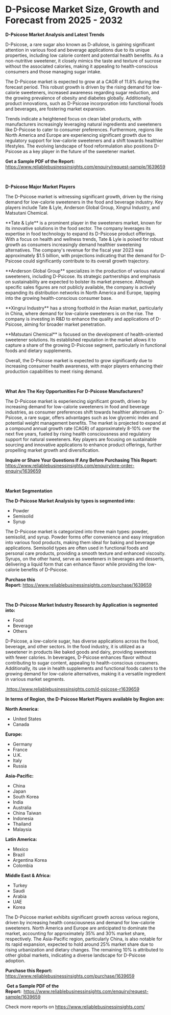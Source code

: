 <p><h1>D-Psicose Market Size, Growth and Forecast from 2025 - 2032</h1></p><p><strong>D-Psicose Market Analysis and Latest Trends</strong></p>
<p><p>D-Psicose, a rare sugar also known as D-allulose, is gaining significant attention in various food and beverage applications due to its unique properties, including low calorie content and potential health benefits. As a non-nutritive sweetener, it closely mimics the taste and texture of sucrose without the associated calories, making it appealing to health-conscious consumers and those managing sugar intake.</p><p>The D-Psicose market is expected to grow at a CAGR of 11.8% during the forecast period. This robust growth is driven by the rising demand for low-calorie sweeteners, increased awareness regarding sugar reduction, and the growing prevalence of obesity and diabetes globally. Additionally, product innovations, such as D-Psicose incorporation into functional foods and beverages, are fostering market expansion.</p><p>Trends indicate a heightened focus on clean label products, with manufacturers increasingly leveraging natural ingredients and sweeteners like D-Psicose to cater to consumer preferences. Furthermore, regions like North America and Europe are experiencing significant growth due to regulatory support for low-calorie sweeteners and a shift towards healthier lifestyles. The evolving landscape of food reformulation also positions D-Psicose as a key player in the future of the sweetener market.</p></p>
<p><strong>Get a Sample PDF of the Report:&nbsp;</strong> <a href="https://www.reliablebusinessinsights.com/enquiry/request-sample/1639659?utm_campaign=1674&utm_medium=2&utm_source=Github&utm_content=ia&utm_term=01022025&utm_id=d-psicose">https://www.reliablebusinessinsights.com/enquiry/request-sample/1639659</a></p>
<p>&nbsp;</p>
<p><strong>D-Psicose Major Market Players</strong></p>
<p><p>The D-Psicose market is witnessing significant growth, driven by the rising demand for low-calorie sweeteners in the food and beverage industry. Key players include Tate & Lyle, Anderson Global Group, Xingrui Industry, and Matsutani Chemical.</p><p>**Tate & Lyle** is a prominent player in the sweeteners market, known for its innovative solutions in the food sector. The company leverages its expertise in food technology to expand its D-Psicose product offerings. With a focus on health and wellness trends, Tate & Lyle is poised for robust growth as consumers increasingly demand healthier sweetening alternatives. The company's revenue for the fiscal year 2023 was approximately $1.5 billion, with projections indicating that the demand for D-Psicose could significantly contribute to its overall growth trajectory.</p><p>**Anderson Global Group** specializes in the production of various natural sweeteners, including D-Psicose. Its strategic partnerships and emphasis on sustainability are expected to bolster its market presence. Although specific sales figures are not publicly available, the company is actively expanding its distribution networks in North America and Europe, tapping into the growing health-conscious consumer base.</p><p>**Xingrui Industry** has a strong foothold in the Asian market, particularly in China, where demand for low-calorie sweeteners is on the rise. The company is investing in R&D to enhance the quality and applications of D-Psicose, aiming for broader market penetration.</p><p>**Matsutani Chemical** is focused on the development of health-oriented sweetener solutions. Its established reputation in the market allows it to capture a share of the growing D-Psicose segment, particularly in functional foods and dietary supplements.</p><p>Overall, the D-Psicose market is expected to grow significantly due to increasing consumer health awareness, with major players enhancing their production capabilities to meet rising demand.</p></p>
<p>&nbsp;</p>
<p><strong>What Are The Key Opportunities For D-Psicose Manufacturers?</strong></p>
<p><p>The D-Psicose market is experiencing significant growth, driven by increasing demand for low-calorie sweeteners in food and beverage industries, as consumer preferences shift towards healthier alternatives. D-Psicose, a rare sugar, offers advantages such as low glycemic index and potential weight management benefits. The market is projected to expand at a compound annual growth rate (CAGR) of approximately 8-10% over the next five years, fueled by rising health consciousness and regulatory support for natural sweeteners. Key players are focusing on sustainable sourcing and innovative applications to enhance product offerings, further propelling market growth and diversification.</p></p>
<p><strong>Inquire or Share Your Questions If Any Before Purchasing This Report:</strong> <a href="https://www.reliablebusinessinsights.com/enquiry/pre-order-enquiry/1639659?utm_campaign=1674&utm_medium=2&utm_source=Github&utm_content=ia&utm_term=01022025&utm_id=d-psicose">https://www.reliablebusinessinsights.com/enquiry/pre-order-enquiry/1639659</a></p>
<p>&nbsp;</p>
<p><strong>Market Segmentation</strong></p>
<p><strong>The D-Psicose Market Analysis by types is segmented into:</strong></p>
<p><ul><li>Powder</li><li>Semisolid</li><li>Syrup</li></ul></p>
<p><p>The D-Psicose market is categorized into three main types: powder, semisolid, and syrup. Powder forms offer convenience and easy integration into various food products, making them ideal for baking and beverage applications. Semisolid types are often used in functional foods and personal care products, providing a smooth texture and enhanced viscosity. Syrups, on the other hand, serve as sweeteners in beverages and desserts, delivering a liquid form that can enhance flavor while providing the low-calorie benefits of D-Psicose.</p></p>
<p><strong>Purchase this Report:&nbsp;</strong><a href="https://www.reliablebusinessinsights.com/purchase/1639659?utm_campaign=1674&utm_medium=2&utm_source=Github&utm_content=ia&utm_term=01022025&utm_id=d-psicose">https://www.reliablebusinessinsights.com/purchase/1639659</a></p>
<p>&nbsp;</p>
<p><strong>The D-Psicose Market Industry Research by Application is segmented into:</strong></p>
<p><ul><li>Food</li><li>Beverage</li><li>Others</li></ul></p>
<p><p>D-Psicose, a low-calorie sugar, has diverse applications across the food, beverage, and other sectors. In the food industry, it is utilized as a sweetener in products like baked goods and dairy, providing sweetness with fewer calories. In beverages, D-Psicose enhances flavor without contributing to sugar content, appealing to health-conscious consumers. Additionally, its use in health supplements and functional foods caters to the growing demand for low-calorie alternatives, making it a versatile ingredient in various market segments.</p></p>
<p><a href="https://www.reliablebusinessinsights.com/d-psicose-r1639659?utm_campaign=1674&utm_medium=2&utm_source=Github&utm_content=ia&utm_term=01022025&utm_id=d-psicose">&nbsp;https://www.reliablebusinessinsights.com/d-psicose-r1639659</a></p>
<p><strong>In terms of Region, the D-Psicose Market Players available by Region are:</strong></p>
<p>
    <p> <strong> North America: </strong>
        <ul>
            <li>United States</li>
            <li>Canada</li>
        </ul>
        </p> 
    <p> <strong> Europe: </strong>
        <ul>
            <li>Germany</li>
            <li>France</li>
            <li>U.K.</li>
            <li>Italy</li>
            <li>Russia</li>
        </ul>
        </p> 
    <p> <strong> Asia-Pacific: </strong>
        <ul>
            <li>China</li>
            <li>Japan</li>
            <li>South Korea</li>
            <li>India</li>
            <li>Australia</li>
            <li>China Taiwan</li>
            <li>Indonesia</li>
            <li>Thailand</li>
            <li>Malaysia</li>
        </ul>
        </p> 
    <p> <strong> Latin America: </strong>
        <ul>
            <li>Mexico</li>
            <li>Brazil</li>
            <li>Argentina Korea</li>
            <li>Colombia</li>
        </ul>
        </p> 
    <p> <strong> Middle East & Africa: </strong>
        <ul>
            <li>Turkey</li>
            <li>Saudi</li>
            <li>Arabia</li>
            <li>UAE</li>
            <li>Korea</li>
        </ul>
    </p>
    </p>
<p><p>The D-Psicose market exhibits significant growth across various regions, driven by increasing health consciousness and demand for low-calorie sweeteners. North America and Europe are anticipated to dominate the market, accounting for approximately 35% and 30% market share, respectively. The Asia-Pacific region, particularly China, is also notable for its rapid expansion, expected to hold around 25% market share due to rising urbanization and dietary changes. The remaining 10% is attributed to other global markets, indicating a diverse landscape for D-Psicose adoption.</p></p>
<p><strong>Purchase this Report: </strong><a href="https://www.reliablebusinessinsights.com/purchase/1639659?utm_campaign=1674&utm_medium=2&utm_source=Github&utm_content=ia&utm_term=01022025&utm_id=d-psicose">https://www.reliablebusinessinsights.com/purchase/1639659</a></p>
<p>&nbsp;<strong>Get a Sample PDF of the Report:&nbsp;&nbsp;</strong><a href="https://www.reliablebusinessinsights.com/enquiry/request-sample/1639659?utm_campaign=1674&utm_medium=2&utm_source=Github&utm_content=ia&utm_term=01022025&utm_id=d-psicose">https://www.reliablebusinessinsights.com/enquiry/request-sample/1639659</a></p>
<p><strong></strong></p>
<p>Check more reports on <a href="https://www.reliablebusinessinsights.com/?utm_campaign=1674&utm_medium=2&utm_source=Github&utm_content=ia&utm_term=01022025&utm_id=d-psicose">https://www.reliablebusinessinsights.com/</a></p>